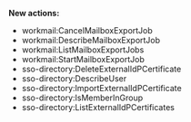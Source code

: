 **New actions:**

- workmail:CancelMailboxExportJob
- workmail:DescribeMailboxExportJob
- workmail:ListMailboxExportJobs
- workmail:StartMailboxExportJob
- sso-directory:DeleteExternalIdPCertificate
- sso-directory:DescribeUser
- sso-directory:ImportExternalIdPCertificate
- sso-directory:IsMemberInGroup
- sso-directory:ListExternalIdPCertificates
